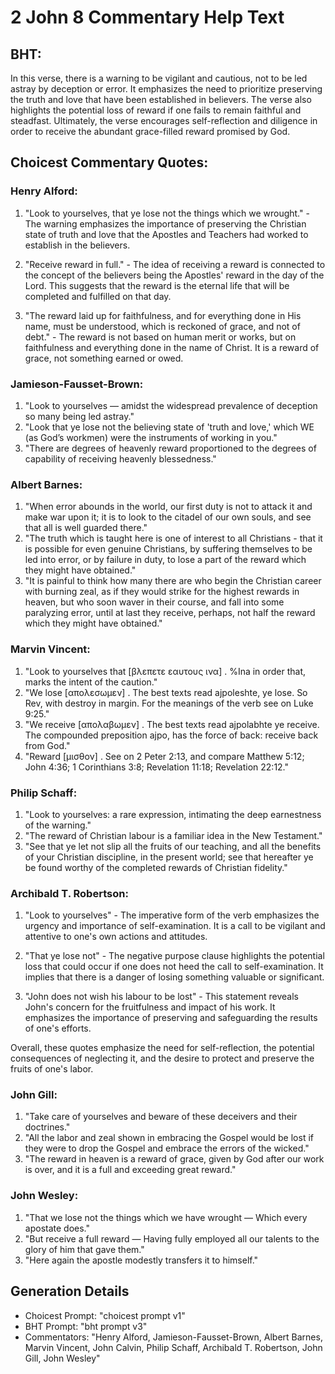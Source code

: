 # 2 John 8 Commentary Help Text

## BHT:
In this verse, there is a warning to be vigilant and cautious, not to be led astray by deception or error. It emphasizes the need to prioritize preserving the truth and love that have been established in believers. The verse also highlights the potential loss of reward if one fails to remain faithful and steadfast. Ultimately, the verse encourages self-reflection and diligence in order to receive the abundant grace-filled reward promised by God.

## Choicest Commentary Quotes:
### Henry Alford:
1. "Look to yourselves, that ye lose not the things which we wrought." - The warning emphasizes the importance of preserving the Christian state of truth and love that the Apostles and Teachers had worked to establish in the believers.

2. "Receive reward in full." - The idea of receiving a reward is connected to the concept of the believers being the Apostles' reward in the day of the Lord. This suggests that the reward is the eternal life that will be completed and fulfilled on that day.

3. "The reward laid up for faithfulness, and for everything done in His name, must be understood, which is reckoned of grace, and not of debt." - The reward is not based on human merit or works, but on faithfulness and everything done in the name of Christ. It is a reward of grace, not something earned or owed.

### Jamieson-Fausset-Brown:
1. "Look to yourselves — amidst the widespread prevalence of deception so many being led astray." 
2. "Look that ye lose not the believing state of 'truth and love,' which WE (as God’s workmen) were the instruments of working in you." 
3. "There are degrees of heavenly reward proportioned to the degrees of capability of receiving heavenly blessedness."

### Albert Barnes:
1. "When error abounds in the world, our first duty is not to attack it and make war upon it; it is to look to the citadel of our own souls, and see that all is well guarded there."
2. "The truth which is taught here is one of interest to all Christians - that it is possible for even genuine Christians, by suffering themselves to be led into error, or by failure in duty, to lose a part of the reward which they might have obtained."
3. "It is painful to think how many there are who begin the Christian career with burning zeal, as if they would strike for the highest rewards in heaven, but who soon waver in their course, and fall into some paralyzing error, until at last they receive, perhaps, not half the reward which they might have obtained."

### Marvin Vincent:
1. "Look to yourselves that [βλεπετε εαυτους ινα] . %Ina in order that, marks the intent of the caution." 
2. "We lose [απολεσωμεν] . The best texts read ajpoleshte, ye lose. So Rev, with destroy in margin. For the meanings of the verb see on Luke 9:25." 
3. "We receive [απολαβωμεν] . The best texts read ajpolabhte ye receive. The compounded preposition ajpo, has the force of back: receive back from God." 
4. "Reward [μισθον] . See on 2 Peter 2:13, and compare Matthew 5:12; John 4:36; 1 Corinthians 3:8; Revelation 11:18; Revelation 22:12."

### Philip Schaff:
1. "Look to yourselves: a rare expression, intimating the deep earnestness of the warning."
2. "The reward of Christian labour is a familiar idea in the New Testament."
3. "See that ye let not slip all the fruits of our teaching, and all the benefits of your Christian discipline, in the present world; see that hereafter ye be found worthy of the completed rewards of Christian fidelity."

### Archibald T. Robertson:
1. "Look to yourselves" - The imperative form of the verb emphasizes the urgency and importance of self-examination. It is a call to be vigilant and attentive to one's own actions and attitudes.

2. "That ye lose not" - The negative purpose clause highlights the potential loss that could occur if one does not heed the call to self-examination. It implies that there is a danger of losing something valuable or significant.

3. "John does not wish his labour to be lost" - This statement reveals John's concern for the fruitfulness and impact of his work. It emphasizes the importance of preserving and safeguarding the results of one's efforts.

Overall, these quotes emphasize the need for self-reflection, the potential consequences of neglecting it, and the desire to protect and preserve the fruits of one's labor.

### John Gill:
1. "Take care of yourselves and beware of these deceivers and their doctrines."
2. "All the labor and zeal shown in embracing the Gospel would be lost if they were to drop the Gospel and embrace the errors of the wicked."
3. "The reward in heaven is a reward of grace, given by God after our work is over, and it is a full and exceeding great reward."

### John Wesley:
1. "That we lose not the things which we have wrought — Which every apostate does." 
2. "But receive a full reward — Having fully employed all our talents to the glory of him that gave them." 
3. "Here again the apostle modestly transfers it to himself."


## Generation Details
- Choicest Prompt: "choicest prompt v1"
- BHT Prompt: "bht prompt v3"
- Commentators: "Henry Alford, Jamieson-Fausset-Brown, Albert Barnes, Marvin Vincent, John Calvin, Philip Schaff, Archibald T. Robertson, John Gill, John Wesley"
